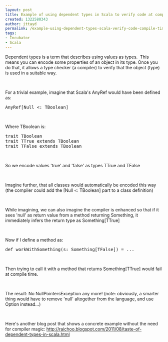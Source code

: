 ```yaml
---
layout: post
title: Example of using dependent types in Scala to verify code at compile time
created: 1322580343
author: ittayd
permalink: /example-using-dependent-types-scala-verify-code-compile-time
tags:
- Incubator
- Scala
---
```

<p>Dependent types is a term that describes using values as types.&nbsp; This  means you can encode some properties of an object in its type. Once you  do that, it allows a type checker (a compiler)&nbsp;to verify that the  object (type) is used in a suitable way.</p>
<p>&nbsp;</p>
<p>For a trivial example, imagine that Scala's AnyRef would have been defined as:&nbsp;</p>
<pre title="code" class="brush: scala;">
AnyRef[Null &lt;: TBoolean]</pre>
<p>&nbsp;</p>
<p>Where TBoolean is:</p>
<pre title="code" class="brush: java;">
trait TBoolean
trait TTrue extends TBoolean
trait TFalse extends TBoolean</pre>
<p>&nbsp;</p>
<p>So we encode values 'true' and 'false' as types TTrue and TFalse</p>
<p>&nbsp;</p>
<p>Imagine further, that all classes would automatically be encoded this  way (the compiler could add the [Null &lt;:&nbsp;TBoolean] part to a class  definition)</p>
<p>&nbsp;</p>
<p>While imagining, we can also imagine the compiler is enhanced so that  if it sees 'null' as return value from a method returning Something, it  immediately infers the return type as Something[TTrue]</p>
<p>&nbsp;</p>
<p>Now if I&nbsp;define a method as:</p>
<pre title="code" class="brush: java;">
def workWithSomething(s: Something[TFalse]) = ...</pre>
<p>&nbsp;</p>
<p>Then trying to call it with a method that returns Something[TTrue] would fail at compile time.</p>
<p>&nbsp;</p>
<p>The result:&nbsp;No NullPointersException any more! (note:&nbsp;obviously, a  smarter thing would have to remove 'null' altogether from the language,  and use Option instead...)</p>
<p>&nbsp;</p>
<p>Here's another blog post that shows a concrete example without the need for compiler magic:&nbsp;<a href="http://raichoo.blogspot.com/2011/08/taste-of-dependent-types-in-scala.html">http://raichoo.blogspot.com/2011/08/taste-of-dependent-types-in-scala.html</a></p>
